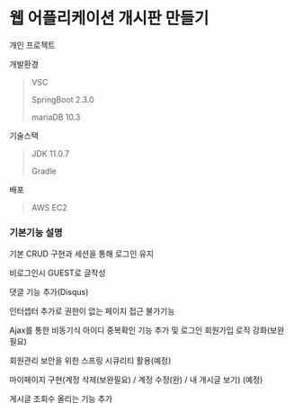 # 웹 어플리케이션 개시판 만들기



개인 프로젝트 

개발환경

> VSC 
>
> SpringBoot 2.3.0
>
> mariaDB 10.3

기술스택

> JDK 11.0.7
>
> Gradle

배포 

> AWS EC2

### 기본기능 설명

기본 CRUD 구현과 세션을 통해 로그인 유지

비로그인시 GUEST로 글작성

댓글 기능 추가(Disqus)

인터셉터 추가로 권한이 없는 페이지 접근 불가기능

Ajax를 통한 비동기식 아이디 중복확인 기능 추가 및 로그인 회원가입 로직 강화(보완 필요)

회원관리 보안을 위한 스프링 시큐리티 활용(예정)

마이페이지 구현(계정 삭제(보완필요) / 계정 수정(완) / 내 개시글 보기) (예정)

게시글 조회수 올리는 기능 추가

